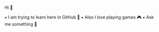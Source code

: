 Hi 👋

▪ I am trying to learn here in GitHub 📝                                                                                                                                                                                                                                         ▪ Also I love playing games 🎮                                                                                                                                                                                                                                                   ▪ Ask me something 🙂

